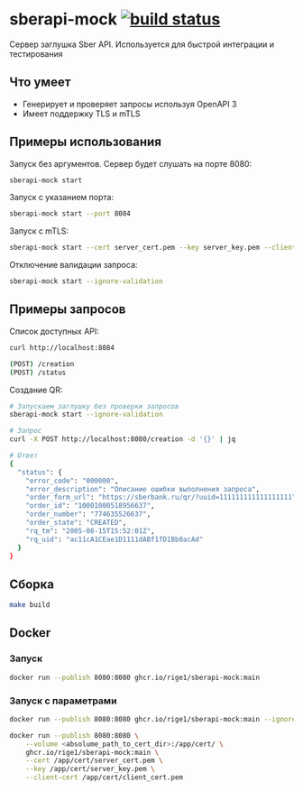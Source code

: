 # sberapi-mock [![build status](https://github.com/rige1/sberapi-mock/actions/workflows/workflow.yml/badge.svg?branch=main)](https://github.com/rige1/sberapi-mock/actions/workflows/workflow.yml)

Сервер заглушка Sber API. Используется для быстрой интеграции и тестирования

## Что умеет

* Генерирует и проверяет запросы используя OpenAPI 3
* Имеет поддержку TLS и mTLS

## Примеры использования

Запуск без аргументов. Сервер будет слушать на порте 8080:

```sh
sberapi-mock start
```

Запуск с указанием порта:

```sh
sberapi-mock start --port 8084
```

Запуск с mTLS:

```sh 
sberapi-mock start --cert server_cert.pem --key server_key.pem --client-cert client_cert.pem 
```

Отключение валидации запроса:

```sh
sberapi-mock start --ignore-validation
```

## Примеры запросов

Cписок доступных API:

```sh
curl http://localhost:8084

(POST) /creation
(POST) /status
```

Создание QR:

```sh
# Запускаем заглушку без проверки запросов 
sberapi-mock start --ignore-validation

# Запрос
curl -X POST http://localhost:8080/creation -d '{}' | jq 

# Ответ
{
  "status": {
    "error_code": "000000",
    "error_description": "Описание ошибки выполнения запроса",
    "order_form_url": "https://sberbank.ru/qr/?uuid=111111111111111111",
    "order_id": "10001000518956637",
    "order_number": "774635526637",
    "order_state": "CREATED",
    "rq_tm": "2005-08-15T15:52:01Z",
    "rq_uid": "ac11cA1CEae1D1111dABf1fD1Bb0acAd"
  }
}
```

## Сборка

```sh 
make build 
```

## Docker

### Запуск

```sh 
docker run --publish 8080:8080 ghcr.io/rige1/sberapi-mock:main
```

### Запуск с параметрами

```sh 
docker run --publish 8080:8080 ghcr.io/rige1/sberapi-mock:main --ignore-validation
```

```sh 
docker run --publish 8080:8080 \
    --volume <absolume_path_to_cert_dir>:/app/cert/ \
    ghcr.io/rige1/sberapi-mock:main \
    --cert /app/cert/server_cert.pem \
    --key /app/cert/server_key.pem \
    --client-cert /app/cert/client_cert.pem 
```